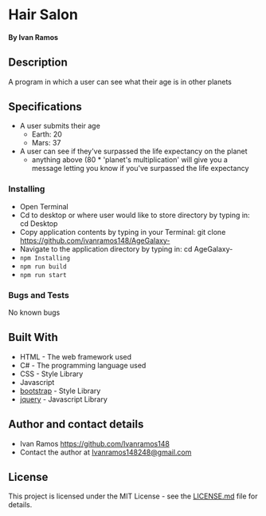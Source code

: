 # Hair Salon

#### By Ivan Ramos

## Description

A program in which a user can see what their age is in other planets

## Specifications

  * A user submits their age
    * Earth: 20
    * Mars: 37
  * A user can see if they've surpassed the life expectancy on the planet
    * anything above (80 * 'planet's multiplication' will give you a message letting you know if you've surpassed the life expectancy

### Installing

  * Open Terminal
  * Cd to desktop or where user would like to store directory by typing in: cd Desktop
  * Copy application contents by typing in your Terminal: git clone https://github.com/ivanramos148/AgeGalaxy-
  * Navigate to the application directory by typing in: cd AgeGalaxy-
  * `npm Installing`
  * `npm run build`
  * `npm run start`

### Bugs and Tests

No known bugs

## Built With

* HTML - The web framework used
* C# - The programming language used
* CSS - Style Library
* Javascript
* [bootstrap](https://getbootstrap.com/docs/3.3/) - Style Library
* [jquery](https://jquery.com/download/) - Javascript Library


## Author and contact details

* Ivan Ramos https://github.com/Ivanramos148
* Contact the author at Ivanramos148248@gmail.com

## License

This project is licensed under the MIT License - see the [LICENSE.md](LICENSE.md) file for details.
